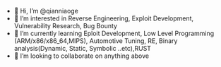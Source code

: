 - 👋 Hi, I’m @qianniaoge 
- 👀 I’m interested in Reverse Engineering, Exploit Development, Vulnerability Research, Bug Bounty
- 🌱 I’m currently learning Eploit Development, Low Level Programming (ARM/x86/x86_64,MIPS), Automotive Tuning, RE, Binary analysis(Dynamic, Static, Symbolic ..etc),RUST
- 💞️ I’m looking to collaborate on anything above
<!----
📫 How to reach me (My Twitter)
--->

<!---
qianniaoge/qianniaoge is a ✨ special ✨ repository because its `README.md` (this file) appears on your GitHub profile.
You can click the Preview link to take a look at your changes.
--->
